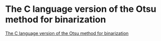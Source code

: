 # The C language version of the Otsu method for binarization
[The C language version of the Otsu method for binarization](https://aiwithcloud.com/2022/09/16/the_c_language_version_of_the_otsu_method_for_binarization/)